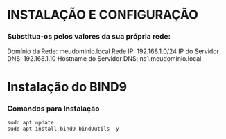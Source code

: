 

# INSTALAÇÃO E CONFIGURAÇÃO

### Substitua-os pelos valores da sua própria rede:

Domínio da Rede: meudominio.local
Rede IP: 192.168.1.0/24
IP do Servidor DNS: 192.168.1.10
Hostname do Servidor DNS: ns1.meudominio.local



# Instalação do BIND9
### Comandos para Instalação
```
sudo apt update
sudo apt install bind9 bind9utils -y
```
